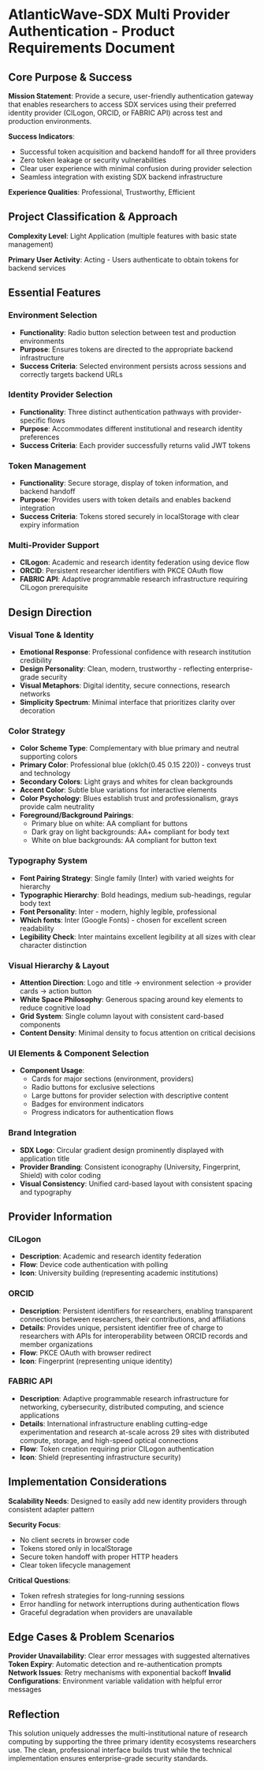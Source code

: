 # AtlanticWave-SDX Multi Provider Authentication - Product Requirements Document

## Core Purpose & Success

**Mission Statement**: Provide a secure, user-friendly authentication gateway that enables researchers to access SDX services using their preferred identity provider (CILogon, ORCID, or FABRIC API) across test and production environments.

**Success Indicators**: 
- Successful token acquisition and backend handoff for all three providers
- Zero token leakage or security vulnerabilities
- Clear user experience with minimal confusion during provider selection
- Seamless integration with existing SDX backend infrastructure

**Experience Qualities**: Professional, Trustworthy, Efficient

## Project Classification & Approach

**Complexity Level**: Light Application (multiple features with basic state management)

**Primary User Activity**: Acting - Users authenticate to obtain tokens for backend services

## Essential Features

### Environment Selection
- **Functionality**: Radio button selection between test and production environments
- **Purpose**: Ensures tokens are directed to the appropriate backend infrastructure
- **Success Criteria**: Selected environment persists across sessions and correctly targets backend URLs

### Identity Provider Selection
- **Functionality**: Three distinct authentication pathways with provider-specific flows
- **Purpose**: Accommodates different institutional and research identity preferences
- **Success Criteria**: Each provider successfully returns valid JWT tokens

### Token Management
- **Functionality**: Secure storage, display of token information, and backend handoff
- **Purpose**: Provides users with token details and enables backend integration
- **Success Criteria**: Tokens stored securely in localStorage with clear expiry information

### Multi-Provider Support
- **CILogon**: Academic and research identity federation using device flow
- **ORCID**: Persistent researcher identifiers with PKCE OAuth flow  
- **FABRIC API**: Adaptive programmable research infrastructure requiring CILogon prerequisite

## Design Direction

### Visual Tone & Identity
- **Emotional Response**: Professional confidence with research institution credibility
- **Design Personality**: Clean, modern, trustworthy - reflecting enterprise-grade security
- **Visual Metaphors**: Digital identity, secure connections, research networks
- **Simplicity Spectrum**: Minimal interface that prioritizes clarity over decoration

### Color Strategy
- **Color Scheme Type**: Complementary with blue primary and neutral supporting colors
- **Primary Color**: Professional blue (oklch(0.45 0.15 220)) - conveys trust and technology
- **Secondary Colors**: Light grays and whites for clean backgrounds
- **Accent Color**: Subtle blue variations for interactive elements
- **Color Psychology**: Blues establish trust and professionalism, grays provide calm neutrality
- **Foreground/Background Pairings**: 
  - Primary blue on white: AA compliant for buttons
  - Dark gray on light backgrounds: AA+ compliant for body text
  - White on blue backgrounds: AA compliant for button text

### Typography System
- **Font Pairing Strategy**: Single family (Inter) with varied weights for hierarchy
- **Typographic Hierarchy**: Bold headings, medium sub-headings, regular body text
- **Font Personality**: Inter - modern, highly legible, professional
- **Which fonts**: Inter (Google Fonts) - chosen for excellent screen readability
- **Legibility Check**: Inter maintains excellent legibility at all sizes with clear character distinction

### Visual Hierarchy & Layout
- **Attention Direction**: Logo and title → environment selection → provider cards → action button
- **White Space Philosophy**: Generous spacing around key elements to reduce cognitive load
- **Grid System**: Single column layout with consistent card-based components
- **Content Density**: Minimal density to focus attention on critical decisions

### UI Elements & Component Selection
- **Component Usage**: 
  - Cards for major sections (environment, providers)
  - Radio buttons for exclusive selections
  - Large buttons for provider selection with descriptive content
  - Badges for environment indicators
  - Progress indicators for authentication flows

### Brand Integration
- **SDX Logo**: Circular gradient design prominently displayed with application title
- **Provider Branding**: Consistent iconography (University, Fingerprint, Shield) with color coding
- **Visual Consistency**: Unified card-based layout with consistent spacing and typography

## Provider Information

### CILogon
- **Description**: Academic and research identity federation
- **Flow**: Device code authentication with polling
- **Icon**: University building (representing academic institutions)

### ORCID  
- **Description**: Persistent identifiers for researchers, enabling transparent connections between researchers, their contributions, and affiliations
- **Details**: Provides unique, persistent identifier free of charge to researchers with APIs for interoperability between ORCID records and member organizations
- **Flow**: PKCE OAuth with browser redirect
- **Icon**: Fingerprint (representing unique identity)

### FABRIC API
- **Description**: Adaptive programmable research infrastructure for networking, cybersecurity, distributed computing, and science applications  
- **Details**: International infrastructure enabling cutting-edge experimentation and research at-scale across 29 sites with distributed compute, storage, and high-speed optical connections
- **Flow**: Token creation requiring prior CILogon authentication
- **Icon**: Shield (representing infrastructure security)

## Implementation Considerations

**Scalability Needs**: Designed to easily add new identity providers through consistent adapter pattern

**Security Focus**: 
- No client secrets in browser code
- Tokens stored only in localStorage
- Secure token handoff with proper HTTP headers
- Clear token lifecycle management

**Critical Questions**: 
- Token refresh strategies for long-running sessions
- Error handling for network interruptions during authentication flows
- Graceful degradation when providers are unavailable

## Edge Cases & Problem Scenarios

**Provider Unavailability**: Clear error messages with suggested alternatives
**Token Expiry**: Automatic detection and re-authentication prompts  
**Network Issues**: Retry mechanisms with exponential backoff
**Invalid Configurations**: Environment variable validation with helpful error messages

## Reflection

This solution uniquely addresses the multi-institutional nature of research computing by supporting the three primary identity ecosystems researchers use. The clean, professional interface builds trust while the technical implementation ensures enterprise-grade security standards.
